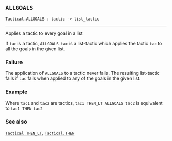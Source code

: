 ## `ALLGOALS`

``` hol4
Tactical.ALLGOALS : tactic -> list_tactic
```

------------------------------------------------------------------------

Applies a tactic to every goal in a list

If `tac` is a tactic, `ALLGOALS tac` is a list-tactic which applies the
tactic `tac` to all the goals in the given list.

### Failure

The application of `ALLGOALS` to a tactic never fails. The resulting
list-tactic fails if `tac` fails when applied to any of the goals in the
given list.

### Example

Where `tac1` and `tac2` are tactics, `tac1 THEN_LT ALLGOALS tac2` is
equivalent to `tac1 THEN tac2`

### See also

[`Tactical.THEN_LT`](#Tactical.THEN_LT),
[`Tactical.THEN`](#Tactical.THEN)
